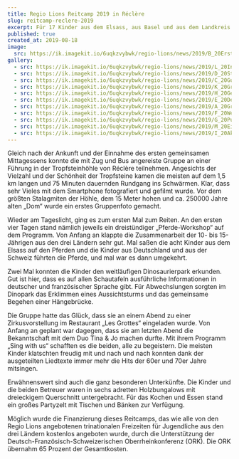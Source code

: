```yaml
---
title: Regio Lions Reitcamp 2019 in Réclère
slug: reitcamp-reclere-2019
excerpt: Für 17 Kinder aus dem Elsass, aus Basel und aus dem Landkreis Lörrach war das Reitcamp in Réclère im Schweizer Jura ein Ferienlager der Superlative. Auf Einladung der Regio Lions konnten sie fünf wunderschöne Tage beim Préhisto-Parc verbringen.
published: true
created_at: 2019-08-18
image:
  src: https://ik.imagekit.io/6uqkzvybwk/regio-lions/news/2019/B_20Erstes_20Gruppenfoto_20im_20Dinopark.jpeg?updatedAt=1707156172292
gallery:
  - src: https://ik.imagekit.io/6uqkzvybwk/regio-lions/news/2019/L_20Innenansicht._20Die_20Betten_20in_20einem_20Bungalow.jpeg?updatedAt=1707156176966
  - src: https://ik.imagekit.io/6uqkzvybwk/regio-lions/news/2019/D_20Start_20zum_20ersten_20Ausritt.jpeg?updatedAt=1707156172180
  - src: https://ik.imagekit.io/6uqkzvybwk/regio-lions/news/2019/C_20Gute_20Aussicht_20vom_20Turm_20im_20Park.jpeg?updatedAt=1707156169557
  - src: https://ik.imagekit.io/6uqkzvybwk/regio-lions/news/2019/K_20Gruppenfoto_20vor_20den_20Bungalows.jpeg?updatedAt=1707156169009
  - src: https://ik.imagekit.io/6uqkzvybwk/regio-lions/news/2019/H_20Genial_20-_20Auf_20einem_20Bein,_20stehend_20auf_20dem_20Pferd.jpeg?updatedAt=1707156168682
  - src: https://ik.imagekit.io/6uqkzvybwk/regio-lions/news/2019/E_20Deutsch-Franz_C3_B6sische_20Zusammenarbeit_20-_20Eine_20reitet,_20eine_20f_C3_BChrt.jpeg?updatedAt=1707156168350
  - src: https://ik.imagekit.io/6uqkzvybwk/regio-lions/news/2019/A_20Gruppenfoto_20vor_20dem_20Dom.jpeg?updatedAt=1707156168025
  - src: https://ik.imagekit.io/6uqkzvybwk/regio-lions/news/2019/F_20Wetten,_20dass_20sie_20es_20schafft....jpeg?updatedAt=1707156167363
  - src: https://ik.imagekit.io/6uqkzvybwk/regio-lions/news/2019/G_20Pures_20Gl_C3_BCck_20auf_20dem_20R_C3_BCcken_20eines_20Pferdes.jpeg?updatedAt=1707156167243
  - src: https://ik.imagekit.io/6uqkzvybwk/regio-lions/news/2019/M_20Eine_20gro_C3_9Fe_20Pfanne_20erleichtert_20das_20Kochen.jpeg?updatedAt=1707156165630
  - src: https://ik.imagekit.io/6uqkzvybwk/regio-lions/news/2019/I_20Akrobatisches_20bei_20der_20Zirkusvorstellung.jpeg?updatedAt=1707156165333
---
```


Gleich nach der Ankunft und der Einnahme des ersten gemeinsamen Mittagessens konnte die mit Zug und Bus angereiste Gruppe an einer Führung in der Tropfsteinhöhle von Réclère teilnehmen. Angesichts der Vielzahl und der Schönheit der Tropfsteine kamen die meisten auf dem 1,5 km langen und 75 Minuten dauernden Rundgang ins Schwärmen. Klar, dass sehr Vieles mit dem Smartphone fotografiert und gefilmt wurde. Vor dem größten Stalagmiten der Höhle, dem 15 Meter hohen und ca. 250000 Jahre alten „Dom“ wurde ein erstes Gruppenfoto gemacht.

Wieder am Tageslicht, ging es zum ersten Mal zum Reiten. An den ersten vier Tagen stand nämlich jeweils ein dreistündiger „Pferde-Workshop“ auf dem Programm. Von Anfang an klappte die Zusammenarbeit der 10- bis 15-Jährigen aus den drei Ländern sehr gut. Mal saßen die acht Kinder aus dem Elsass auf den Pferden und die Kinder aus Deutschland und aus der Schweiz führten die Pferde, und mal war es dann umgekehrt.

Zwei Mal konnten die Kinder den weitläufigen Dinosaurierpark erkunden. Gut ist hier, dass es auf allen Schautafeln ausführliche Informationen in deutscher und französischer Sprache gibt. Für Abwechslungen sorgten im Dinopark das Erklimmen eines Aussichtsturms und das gemeinsame Begehen einer Hängebrücke.

Die Gruppe hatte das Glück, dass sie an einem Abend zu einer Zirkusvorstellung im Restaurant „Les Grottes“ eingeladen wurde. Von Anfang an geplant war dagegen, dass sie am letzten Abend die Bekanntschaft mit dem Duo Tina & Jo machen durfte. Mit ihrem Programm „Sing with us“ schafften es die beiden, alle zu begeistern. Die meisten Kinder klatschten freudig mit und nach und nach konnten dank der ausgeteilten Liedtexte immer mehr die Hits der 60er und 70er Jahre mitsingen.

Erwähnenswert sind auch die ganz besonderen Unterkünfte. Die Kinder und die beiden Betreuer waren in sechs adretten Holzbungalows mit dreieckigem Querschnitt untergebracht. Für das Kochen und Essen stand ein großes Partyzelt mit Tischen und Bänken zur Verfügung.

Möglich wurde die Finanzierung dieses Reitcamps, das wie alle von den Regio Lions angebotenen trinationalen Freizeiten für Jugendliche aus den drei Ländern kostenlos angeboten wurde, durch die Unterstützung der Deutsch-Französisch-Schweizerischen Oberrheinkonferenz (ORK). Die ORK übernahm 65 Prozent der Gesamtkosten.
